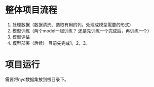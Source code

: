 # 整体项目流程
1. 处理数据（数据清洗、选取有用的列，处理成模型需要的形式）
2. 模型训练（两个model一起训练？ 还是先训练一个完成后，再训练一个）
3. 模型评估 
4. 模型部署（后续）
目前先完成1，2，3。
# 项目运行
需要将nyc数据集放到根目录下。
